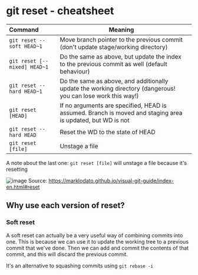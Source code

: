 # git reset - cheatsheet

| Command                      | Meaning                                                                                                      |     |
|:---------------------------- | ------------------------------------------------------------------------------------------------------------ | --- |
| `git reset --soft HEAD~1`    | Move branch pointer to the previous commit (don't update stage/working directory)                            |     |
| `git reset [--mixed] HEAD~1` | Do the same as above, but update the index to the previous commit as well (default behaviour)                |     |
| `git reset --hard HEAD~1`    | Do the same as above, and additionally update the working directory (dangerous! you can lose work this way!) |     |
| `git reset [HEAD]`           | If no arguments are specified, HEAD is assumed. Branch is moved and staging area is updated, but WD is not   |     |
| `git reset --hard HEAD`      | Reset the WD to the state of HEAD                                                                            |     |
| `git reset [file]`           | Unstage a file                                                                                                             |     |

A note about the last one: `git reset [file]` will unstage a file because it's resetting

![image](https://user-images.githubusercontent.com/72651324/189367482-21d15018-b0ca-4e61-9b95-f12b6d12a1f3.png)
Source: https://marklodato.github.io/visual-git-guide/index-en.html#reset

## Why use each version of reset?

### Soft reset

A soft reset can actually be a very useful way of combining commits into one. This is because we can use it to update the working tree to a previous commit that we've done. Then we can add and commit the contents of that commit, and this will discard the previous commit.

It's an alternative to squashing commits using `git rebase -i`
